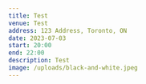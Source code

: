 ```yaml
---
title: Test
venue: Test
address: 123 Address, Toronto, ON
date: 2023-07-03
start: 20:00
end: 22:00
description: Test
image: /uploads/black-and-white.jpeg
---
```

